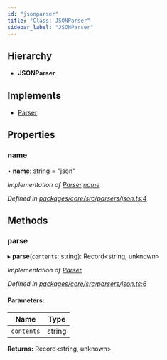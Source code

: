 ```yaml
---
id: "jsonparser"
title: "Class: JSONParser"
sidebar_label: "JSONParser"
---
```


## Hierarchy

- **JSONParser**

## Implements

- [Parser](../interfaces/parser.md)

## Properties

### name

• **name**: string = "json"

_Implementation of [Parser](../interfaces/parser.md).[name](../interfaces/parser.md#name)_

_Defined in [packages/core/src/parsers/json.ts:4](https://github.com/willsoto/node-konfig/blob/9b8a7e5/packages/core/src/parsers/json.ts#L4)_

## Methods

### parse

▸ **parse**(`contents`: string): Record&#60;string, unknown>

_Implementation of [Parser](../interfaces/parser.md)_

_Defined in [packages/core/src/parsers/json.ts:6](https://github.com/willsoto/node-konfig/blob/9b8a7e5/packages/core/src/parsers/json.ts#L6)_

#### Parameters:

| Name       | Type   |
| ---------- | ------ |
| `contents` | string |

**Returns:** Record&#60;string, unknown>
